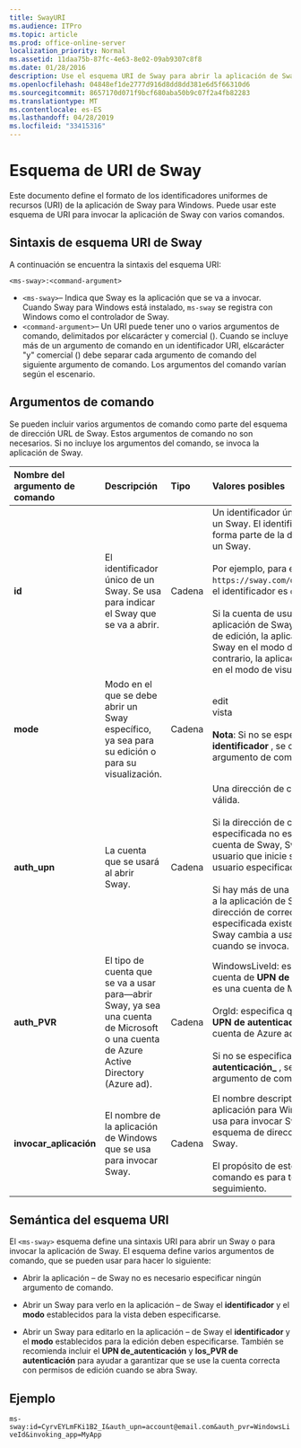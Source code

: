 ```yaml
---
title: SwayURI
ms.audience: ITPro
ms.topic: article
ms.prod: office-online-server
localization_priority: Normal
ms.assetid: 11daa75b-87fc-4e63-8e02-09ab9307c8f8
ms.date: 01/28/2016
description: Use el esquema URI de Sway para abrir la aplicación de Sway y ver o editar un Sway.
ms.openlocfilehash: 04848ef1de2777d916d8dd8dd381e6d5f66310d6
ms.sourcegitcommit: 8657170d071f9bcf680aba50b9c07f2a4fb82283
ms.translationtype: MT
ms.contentlocale: es-ES
ms.lasthandoff: 04/28/2019
ms.locfileid: "33415316"
---
```

# <a name="sway-uri-scheme"></a>Esquema de URI de Sway

Este documento define el formato de los identificadores uniformes de recursos (URI) de la aplicación de Sway para Windows. Puede usar este esquema de URI para invocar la aplicación de Sway con varios comandos.

## <a name="sway-uri-scheme-syntax"></a>Sintaxis de esquema URI de Sway

A continuación se encuentra la sintaxis del esquema URI:

`<ms-sway>:<command-argument>`

- `<ms-sway>`&ndash; Indica que Sway es la aplicación que se va a invocar. Cuando Sway para Windows está instalado, `ms-sway` se registra con Windows como el controlador de Sway.
- `<command-argument>`&ndash; Un URI puede tener uno o varios argumentos de comando, delimitados por el`&`carácter y comercial (). Cuando se incluye más de un argumento de comando en un identificador URI, el`&`carácter "y" comercial () debe separar cada argumento de comando del siguiente argumento de comando. Los argumentos del comando varían según el escenario. 

## <a name="command-arguments"></a>Argumentos de comando

Se pueden incluir varios argumentos de comando como parte del esquema de dirección URL de Sway. Estos argumentos de comando no son necesarios. Si no incluye los argumentos del comando, se invoca la aplicación de Sway.

|Nombre del argumento de comando|Descripción|Tipo|Valores posibles|¿Necesario?|
|:-----|:-----|:-----|:-----|:-----|
|**id**|El identificador único de un Sway. Se usa para indicar el Sway que se va a abrir.|Cadena|Un identificador único válido para un Sway. El identificador siempre forma parte de la dirección URL de un Sway.<br/><br/>Por ejemplo, para el siguiente Sway `https://sway.com/dBheQgVZ1RQBfiQU`, el identificador es `dBheQgVZ1RQBfiQU`.<br/><br/>Si la cuenta de usuario asociada a la aplicación de Sway tiene permisos de edición, la aplicación abre el Sway en el modo de edición. De lo contrario, la aplicación abre el Sway en el modo de visualización.|No|
|**mode**|Modo en el que se debe abrir un Sway específico, ya sea para su edición o para su visualización.|Cadena|edit<br/>vista<br/><br/>**Nota**: Si no se especifica ningún **identificador** , se omite este argumento de comando.|No|
|**auth_upn**|La cuenta que se usará al abrir Sway.|Cadena|Una dirección de correo electrónico válida.<br/><br/>Si la dirección de correo electrónico especificada no está asociada a una cuenta de Sway, Sway le pedirá al usuario que inicie sesión como el usuario especificado.<br/><br/>Si hay más de una cuenta asociada a la aplicación de Sway y la dirección de correo electrónico especificada existe, la aplicación de Sway cambia a usar esa cuenta cuando se invoca.|No|
|**auth\_PVR**|El tipo de cuenta que se va a usar para&mdash;abrir Sway, ya sea una cuenta de Microsoft o una cuenta de Azure Active Directory (Azure ad).|Cadena|WindowsLiveId: especifica que la cuenta de **UPN de autenticación\_** es una cuenta de Microsoft.<br/><br/>OrgId: especifica que la cuenta de **UPN de autenticación\_** es una cuenta de Azure ad.<br/><br/>Si no se especifica ningún **UPN de autenticación\_** , se omite este argumento de comando.|No|
|**invocar\_aplicación**|El nombre de la aplicación de Windows que se usa para invocar Sway.|Cadena|El nombre descriptivo de la aplicación para Windows que se usa para invocar Sway mediante el esquema de dirección URL de Sway.<br/><br/>El propósito de este argumento de comando es para telemetría y seguimiento.|No|

## <a name="uri-scheme-semantics"></a>Semántica del esquema URI

El `<ms-sway>` esquema define una sintaxis URI para abrir un Sway o para invocar la aplicación de Sway. El esquema define varios argumentos de comando, que se pueden usar para hacer lo siguiente: 

- Abrir la aplicación &ndash; de Sway no es necesario especificar ningún argumento de comando. 

- Abrir un Sway para verlo en la aplicación &ndash; de Sway el **identificador** y el **modo** establecidos para la vista deben especificarse. 

- Abrir un Sway para editarlo en la aplicación &ndash; de Sway el **identificador** y el **modo** establecidos para la edición deben especificarse. También se recomienda incluir el **UPN de\_autenticación** y **los\_PVR de autenticación** para ayudar a garantizar que se use la cuenta correcta con permisos de edición cuando se abra Sway.  

## <a name="example"></a>Ejemplo

`ms-sway:id=CyrvEYLmFKi1B2_I&auth_upn=account@email.com&auth_pvr=WindowsLiveId&invoking_app=MyApp` 


